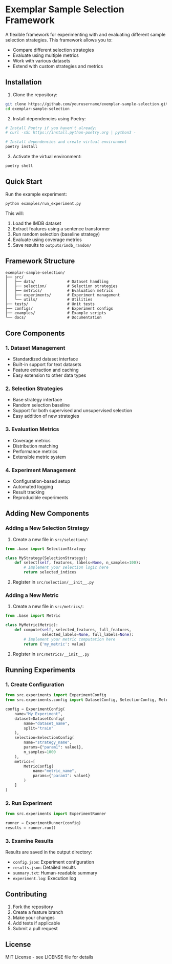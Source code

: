 # Exemplar Sample Selection Framework

A flexible framework for experimenting with and evaluating different sample selection strategies. This framework allows you to:
- Compare different selection strategies
- Evaluate using multiple metrics
- Work with various datasets
- Extend with custom strategies and metrics

## Installation

1. Clone the repository:
```bash
git clone https://github.com/yourusername/exemplar-sample-selection.git
cd exemplar-sample-selection
```

2. Install dependencies using Poetry:
```bash
# Install Poetry if you haven't already:
# curl -sSL https://install.python-poetry.org | python3 -

# Install dependencies and create virtual environment
poetry install
```

3. Activate the virtual environment:
```bash
poetry shell
```

## Quick Start

Run the example experiment:
```bash
python examples/run_experiment.py
```

This will:
1. Load the IMDB dataset
2. Extract features using a sentence transformer
3. Run random selection (baseline strategy)
4. Evaluate using coverage metrics
5. Save results to `outputs/imdb_random/`

## Framework Structure

```
exemplar-sample-selection/
├── src/
│   ├── data/              # Dataset handling
│   ├── selection/         # Selection strategies
│   ├── metrics/           # Evaluation metrics
│   ├── experiments/       # Experiment management
│   └── utils/             # Utilities
├── tests/                 # Unit tests
├── configs/               # Experiment configs
├── examples/              # Example scripts
└── docs/                  # Documentation
```

## Core Components

### 1. Dataset Management
- Standardized dataset interface
- Built-in support for text datasets
- Feature extraction and caching
- Easy extension to other data types

### 2. Selection Strategies
- Base strategy interface
- Random selection baseline
- Support for both supervised and unsupervised selection
- Easy addition of new strategies

### 3. Evaluation Metrics
- Coverage metrics
- Distribution matching
- Performance metrics
- Extensible metric system

### 4. Experiment Management
- Configuration-based setup
- Automated logging
- Result tracking
- Reproducible experiments

## Adding New Components

### Adding a New Selection Strategy

1. Create a new file in `src/selection/`:
```python
from .base import SelectionStrategy

class MyStrategy(SelectionStrategy):
    def select(self, features, labels=None, n_samples=100):
        # Implement your selection logic here
        return selected_indices
```

2. Register in `src/selection/__init__.py`

### Adding a New Metric

1. Create a new file in `src/metrics/`:
```python
from .base import Metric

class MyMetric(Metric):
    def compute(self, selected_features, full_features, 
                selected_labels=None, full_labels=None):
        # Implement your metric computation here
        return {'my_metric': value}
```

2. Register in `src/metrics/__init__.py`

## Running Experiments

### 1. Create Configuration

```python
from src.experiments import ExperimentConfig
from src.experiments.config import DatasetConfig, SelectionConfig, MetricConfig

config = ExperimentConfig(
    name="My Experiment",
    dataset=DatasetConfig(
        name="dataset_name",
        split="train"
    ),
    selection=SelectionConfig(
        name="strategy_name",
        params={"param1": value1},
        n_samples=1000
    ),
    metrics=[
        MetricConfig(
            name="metric_name",
            params={"param1": value1}
        )
    ]
)
```

### 2. Run Experiment

```python
from src.experiments import ExperimentRunner

runner = ExperimentRunner(config)
results = runner.run()
```

### 3. Examine Results

Results are saved in the output directory:
- `config.json`: Experiment configuration
- `results.json`: Detailed results
- `summary.txt`: Human-readable summary
- `experiment.log`: Execution log

## Contributing

1. Fork the repository
2. Create a feature branch
3. Make your changes
4. Add tests if applicable
5. Submit a pull request

## License

MIT License - see LICENSE file for details
